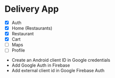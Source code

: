 # Delivery App

- [x] Auth
- [x] Home (Restaurants)
- [x] Restaurant
- [x] Cart
- [ ] Maps
- [ ] Profile

- Create an Android client ID in Google credentials
- Add Google Auth in Firebase
- Add external client id in Google Firebase Auth
